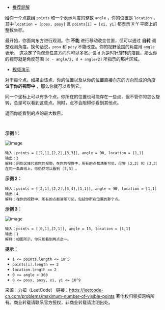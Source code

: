 * [推荐题解](https://leetcode-cn.com/problems/maximum-number-of-visible-points/solution/ji-jiao-xu-shuang-zhi-zhen-by-lucifer1004/)

给你一个点数组 ```points``` 和一个表示角度的整数 ```angle``` ，你的位置是 ```location``` ，其中 ```location = [posx, posy]``` 且 ```points[i] = [xi, yi]``` 都表示 X-Y 平面上的整数坐标。

最开始，你面向东方进行观测。你 **不能** 进行移动改变位置，但可以通过 **自转** 调整观测角度。换句话说，```posx``` 和 ```posy``` 不能改变。你的视野范围的角度用 ```angle``` 表示， 这决定了你观测任意方向时可以多宽。设 ```d``` 为逆时针旋转的度数，那么你的视野就是角度范围 ```[d - angle/2, d + angle/2]``` 所指示的那片区域。

* [视频演示](https://assets.leetcode-cn.com/aliyun-lc-upload/uploads/2020/10/04/angle.mp4)

对于每个点，如果由该点、你的位置以及从你的位置直接向东的方向形成的角度 **位于你的视野中** ，那么你就可以看到它。

同一个坐标上可以有多个点。你所在的位置也可能存在一些点，但不管你的怎么旋转，总是可以看到这些点。同时，点不会阻碍你看到其他点。

返回你能看到的点的最大数目。

 

**示例 1：**

![image](https://github.com/Zhenghao-Liu/LeetCode_problem-and-solution/blob/master/1610.可见点的最大数目/1610_1.png)
```
输入：points = [[2,1],[2,2],[3,3]], angle = 90, location = [1,1]
输出：3
解释：阴影区域代表你的视野。在你的视野中，所有的点都清晰可见，尽管 [2,2] 和 [3,3]在同一条直线上，你仍然可以看到 [3,3] 。
```
**示例 2：**
```
输入：points = [[2,1],[2,2],[3,4],[1,1]], angle = 90, location = [1,1]
输出：4
解释：在你的视野中，所有的点都清晰可见，包括你所在位置的那个点。
```
**示例 3：**

![image](https://github.com/Zhenghao-Liu/LeetCode_problem-and-solution/blob/master/1610.可见点的最大数目/1610_2.png)
```
输入：points = [[0,1],[2,1]], angle = 13, location = [1,1]
输出：1
解释：如图所示，你只能看到两点之一。
```

**提示：**

* ```1 <= points.length <= 10^5```
* ```points[i].length == 2```
* ```location.length == 2```
* ```0 <= angle < 360```
* ```0 <= posx, posy, xi, yi <= 10^9```

来源：力扣（LeetCode）
链接：https://leetcode-cn.com/problems/maximum-number-of-visible-points
著作权归领扣网络所有。商业转载请联系官方授权，非商业转载请注明出处。
